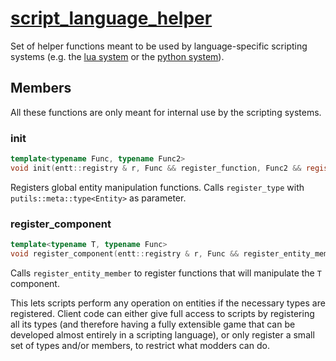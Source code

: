 # [script_language_helper](script_language_helper.hpp)

Set of helper functions meant to be used by language-specific scripting systems (e.g. the [lua system](../lua/systems/lua.md) or the [python system](../python/systems/python.md)).

## Members

All these functions are only meant for internal use by the scripting systems.

### init

```cpp
template<typename Func, typename Func2>
void init(entt::registry & r, Func && register_function, Func2 && register_type) noexcept;
```

Registers global entity manipulation functions. Calls `register_type` with `putils::meta::type<Entity>` as parameter.

### register_component

```cpp
template<typename T, typename Func>
void register_component(entt::registry & r, Func && register_entity_member) noexcept;
```

Calls `register_entity_member` to register functions that will manipulate the `T` component.

This lets scripts perform any operation on entities if the necessary types are registered. Client code can either give full access to scripts by registering all its types (and therefore having a fully extensible game that can be developed almost entirely in a scripting language), or only register a small set of types and/or members, to restrict what modders can do.
